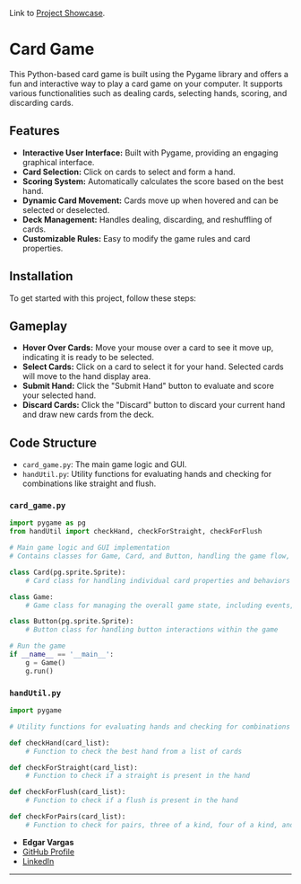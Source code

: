 
Link to [Project Showcase](https://www.edgar-vargas-portfolio.com/Cardgame.html/).
# Card Game

This Python-based card game is built using the Pygame library and offers a fun and interactive way to play a card game on your computer. It supports various functionalities such as dealing cards, selecting hands, scoring, and discarding cards.

## Features
- **Interactive User Interface:** Built with Pygame, providing an engaging graphical interface.
- **Card Selection:** Click on cards to select and form a hand.
- **Scoring System:** Automatically calculates the score based on the best hand.
- **Dynamic Card Movement:** Cards move up when hovered and can be selected or deselected.
- **Deck Management:** Handles dealing, discarding, and reshuffling of cards.
- **Customizable Rules:** Easy to modify the game rules and card properties.

## Installation
To get started with this project, follow these steps:

## Gameplay
- **Hover Over Cards:** Move your mouse over a card to see it move up, indicating it is ready to be selected.
- **Select Cards:** Click on a card to select it for your hand. Selected cards will move to the hand display area.
- **Submit Hand:** Click the "Submit Hand" button to evaluate and score your selected hand.
- **Discard Cards:** Click the "Discard" button to discard your current hand and draw new cards from the deck.

## Code Structure
- `card_game.py`: The main game logic and GUI.
- `handUtil.py`: Utility functions for evaluating hands and checking for combinations like straight and flush.

### `card_game.py`

```python
import pygame as pg
from handUtil import checkHand, checkForStraight, checkForFlush

# Main game logic and GUI implementation
# Contains classes for Game, Card, and Button, handling the game flow, card interactions, and UI elements

class Card(pg.sprite.Sprite):
    # Card class for handling individual card properties and behaviors

class Game:
    # Game class for managing the overall game state, including events, updates, and rendering

class Button(pg.sprite.Sprite):
    # Button class for handling button interactions within the game

# Run the game
if __name__ == '__main__':
    g = Game()
    g.run()
```

### `handUtil.py`

```python
import pygame

# Utility functions for evaluating hands and checking for combinations

def checkHand(card_list):
    # Function to check the best hand from a list of cards

def checkForStraight(card_list):
    # Function to check if a straight is present in the hand

def checkForFlush(card_list):
    # Function to check if a flush is present in the hand

def checkForPairs(card_list):
    # Function to check for pairs, three of a kind, four of a kind, and full house in the hand
```

- **Edgar Vargas**
- [GitHub Profile](https://github.com/Edgar-Vargas)
- [LinkedIn](https://www.linkedin.com/in/edgar-vargas)

---

